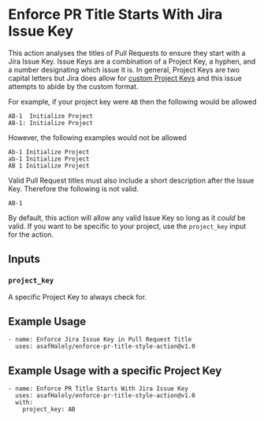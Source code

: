 # Enforce PR Title Starts With Jira Issue Key

This action analyses the titles of Pull Requests to ensure they start with a Jira Issue Key. Issue Keys are a combination of a Project Key, a hyphen, and a number designating which issue it is. In general, Project Keys are two capital letters but Jira does allow for [custom Project Keys](https://confluence.atlassian.com/adminjiraserver/changing-the-project-key-format-938847081.html) and this issue attempts to abide by the custom format. 

For example, if your project key were `AB` then the following would be allowed

```
AB-1  Initialize Project
AB-1: Initialize Project
```

However, the following examples would not be allowed

```
Ab-1 Initialize Project
ab-1 Initialize Project
AB 1 Initialize Project
```

Valid Pull Request titles must also include a short description after the Issue Key. Therefore the following is not valid. 

```
AB-1
```

By default, this action will allow any valid Issue Key so long as it *could* be valid. If you want to be specific to your project, use the `project_key` input for the action. 

## Inputs

### `project_key`

A specific Project Key to always check for. 

## Example Usage

```
- name: Enforce Jira Issue Key in Pull Request Title
  uses: asafHalely/enforce-pr-title-style-action@v1.0
```

## Example Usage with a specific Project Key

```
- name: Enforce PR Title Starts With Jira Issue Key
  uses: asafHalely/enforce-pr-title-style-action@v1.0
  with:
    project_key: AB
```
